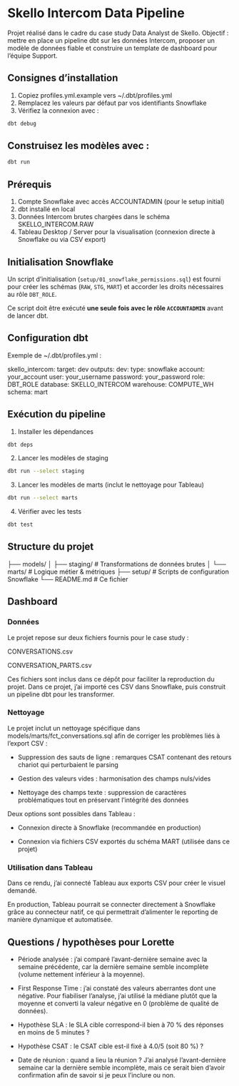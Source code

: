 # Skello Intercom Data Pipeline

Projet réalisé dans le cadre du case study Data Analyst de Skello.
Objectif : mettre en place un pipeline dbt sur les données Intercom, proposer un modèle de données fiable et construire un template de dashboard pour l’équipe Support.

## Consignes d’installation

1. Copiez profiles.yml.example vers ~/.dbt/profiles.yml
2. Remplacez les valeurs par défaut par vos identifiants Snowflake
3. Vérifiez la connexion avec :
```bash
dbt debug
```

## Construisez les modèles avec :
```bash
dbt run
```

## Prérequis

1. Compte Snowflake avec accès ACCOUNTADMIN (pour le setup initial)
2. dbt installé en local
3. Données Intercom brutes chargées dans le schéma SKELLO_INTERCOM.RAW
4. Tableau Desktop / Server pour la visualisation (connexion directe à Snowflake ou via CSV export)

## Initialisation Snowflake

Un script d’initialisation (`setup/01_snowflake_permissions.sql`) est fourni pour créer les schémas
(`RAW`, `STG`, `MART`) et accorder les droits nécessaires au rôle `DBT_ROLE`.  

Ce script doit être exécuté **une seule fois avec le rôle `ACCOUNTADMIN`** avant de lancer dbt.

## Configuration dbt

Exemple de ~/.dbt/profiles.yml :

skello_intercom:
  target: dev
  outputs:
    dev:
      type: snowflake
      account: your_account
      user: your_username
      password: your_password
      role: DBT_ROLE
      database: SKELLO_INTERCOM
      warehouse: COMPUTE_WH
      schema: mart

## Exécution du pipeline

1. Installer les dépendances
```bash
dbt deps
```

2. Lancer les modèles de staging
```bash
dbt run --select staging
```

3. Lancer les modèles de marts (inclut le nettoyage pour Tableau)
```bash
dbt run --select marts
```

4. Vérifier avec les tests
```bash
dbt test
```

## Structure du projet
├── models/
│   ├── staging/          # Transformations de données brutes
│   └── marts/            # Logique métier & métriques
├── setup/                # Scripts de configuration Snowflake
└── README.md             # Ce fichier

## Dashboard

### Données

Le projet repose sur deux fichiers fournis pour le case study :

CONVERSATIONS.csv

CONVERSATION_PARTS.csv

Ces fichiers sont inclus dans ce dépôt pour faciliter la reproduction du projet.
Dans ce projet, j’ai importé ces CSV dans Snowflake, puis construit un pipeline dbt pour les transformer.

### Nettoyage

Le projet inclut un nettoyage spécifique dans models/marts/fct_conversations.sql afin de corriger les problèmes liés à l’export CSV :

- Suppression des sauts de ligne : remarques CSAT contenant des retours chariot qui perturbaient le parsing

- Gestion des valeurs vides : harmonisation des champs nuls/vides

- Nettoyage des champs texte : suppression de caractères problématiques tout en préservant l’intégrité des données

Deux options sont possibles dans Tableau :

- Connexion directe à Snowflake (recommandée en production)

- Connexion via fichiers CSV exportés du schéma MART (utilisée dans ce projet)

### Utilisation dans Tableau

Dans ce rendu, j’ai connecté Tableau aux exports CSV pour créer le visuel demandé.

En production, Tableau pourrait se connecter directement à Snowflake grâce au connecteur natif, ce qui permettrait d’alimenter le reporting de manière dynamique et automatisée.

## Questions / hypothèses pour Lorette

- Période analysée : j’ai comparé l’avant-dernière semaine avec la semaine précédente, car la dernière semaine semble incomplète (volume nettement inférieur à la moyenne).

- First Response Time : j’ai constaté des valeurs aberrantes dont une négative. Pour fiabiliser l’analyse, j’ai utilisé la médiane plutôt que la moyenne et converti la valeur négative en 0 (problème de qualité de données).

- Hypothèse SLA : le SLA cible correspond-il bien à 70 % des réponses en moins de 5 minutes ?

- Hypothèse CSAT : le CSAT cible est-il fixé à 4.0/5 (soit 80 %) ?

- Date de réunion : quand a lieu la réunion ? J’ai analysé l’avant-dernière semaine car la dernière semble incomplète, mais ce serait bien d’avoir confirmation afin de savoir si je peux l’inclure ou non.